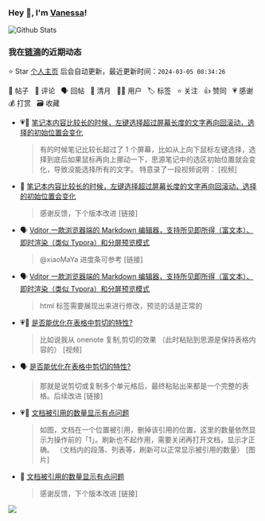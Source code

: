 ### Hey 👋, I'm [Vanessa](http://vanessa.b3log.org/)!

![Github Stats](https://github-readme-stats.vercel.app/api?username=Vanessa219&show_icons=true)

<!--events start -->

### 我在[链滴](https://ld246.com)的近期动态

⭐️ Star [个人主页](https://github.com/Vanessa219/Vanessa219) 后会自动更新，最近更新时间：`2024-03-05 08:34:26`

📝 帖子 &nbsp; 💬 评论 &nbsp; 🗣 回帖 &nbsp; 🌙 清月 &nbsp; 👨‍💻 用户 &nbsp; 🏷️ 标签 &nbsp; ⭐️ 关注 &nbsp; 👍 赞同 &nbsp; 💗 感谢 &nbsp; 💰 打赏 &nbsp; 🗃 收藏

* 💗📝 [笔记本内容比较长的时候，左键选择超过屏幕长度的文字再向回滚动，选择的初始位置会变化](https://ld246.com/article/1705233964097)

  > 有的时候笔记比较长超过了 1 个屏幕，比如从上向下鼠标左键选择，选择到底后如果鼠标再向上挪动一下，思源笔记中的选区初始位置就会变化，导致没能选择所有的文字。 特意录了一段视频说明： [视频]
* 💬 [笔记本内容比较长的时候，左键选择超过屏幕长度的文字再向回滚动，选择的初始位置会变化](https://ld246.com/article/1705233964097/comment/1709567647985#comments)

  > 感谢反馈，下个版本改进 [链接]
* 🗣 [Vditor 一款浏览器端的 Markdown 编辑器，支持所见即所得（富文本）、即时渲染（类似 Typora）和分屏预览模式](https://ld246.com/article/1549638745630/comment/1709530711856#comments)

  > @xiaoMaYa 进度条可参考 [链接]
* 🗣 [Vditor 一款浏览器端的 Markdown 编辑器，支持所见即所得（富文本）、即时渲染（类似 Typora）和分屏预览模式](https://ld246.com/article/1549638745630/comment/1709520123077#comments)

  > html 标签需要展现出来进行修改，预览的话是正常的
* 💗💬 [是否能优化在表格中剪切的特性?](https://ld246.com/article/1709137932420/comment/1709391576381#comments)

  > 比如说我从 onenote 复制,剪切的效果 （此时粘贴到思源是保持表格内容的） [视频]
* 🗣 [是否能优化在表格中剪切的特性?](https://ld246.com/article/1709137932420/comment/1709391591666#comments)

  > 那就是说剪切或复制多个单元格后，最终粘贴出来都是一个完整的表格。后续改进 [链接]
* 💗📝 [文档被引用的数量显示有点问题](https://ld246.com/article/1709423057472)

  > 如图，文档在一个位置被引用，删掉该引用的位置，这里的数量依然显示为操作前的「1」。刷新也不起作用，需要关闭再打开文档，显示才正确。 （文档内的段落、列表等，刷新可以正常显示被引用的数量） [图片]
* 💬 [文档被引用的数量显示有点问题](https://ld246.com/article/1709423057472/comment/1709435829221#comments)

  > 感谢反馈，下个版本改进 [链接]


<!--events end -->

<a title="Hits" target="_blank" href="https://github.com/Vanessa219/Vanessa219"><img src="https://hits.b3log.org/Vanessa219/Vanessa219.svg"></a>
